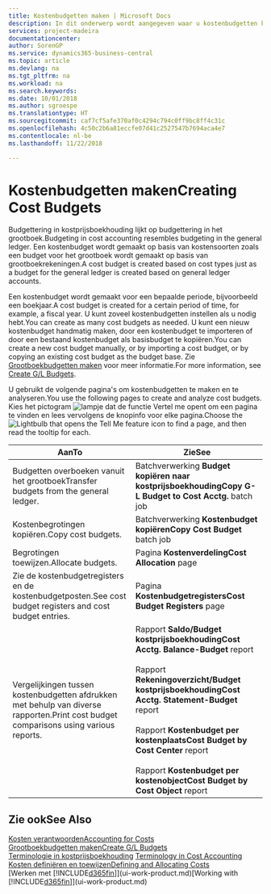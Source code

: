 ```yaml
---
title: Kostenbudgetten maken | Microsoft Docs
description: In dit onderwerp wordt aangegeven waar u kostenbudgetten kunt maken en analyseren.
services: project-madeira
documentationcenter: 
author: SorenGP
ms.service: dynamics365-business-central
ms.topic: article
ms.devlang: na
ms.tgt_pltfrm: na
ms.workload: na
ms.search.keywords: 
ms.date: 10/01/2018
ms.author: sgroespe
ms.translationtype: HT
ms.sourcegitcommit: caf7cf5afe370af0c4294c794c0ff9bc8ff4c31c
ms.openlocfilehash: 4c50c2b6a81eccfe07d41c2527547b7694aca4e7
ms.contentlocale: nl-be
ms.lasthandoff: 11/22/2018

---
```

# <a name="creating-cost-budgets"></a><span data-ttu-id="07749-103">Kostenbudgetten maken</span><span class="sxs-lookup"><span data-stu-id="07749-103">Creating Cost Budgets</span></span>
<span data-ttu-id="07749-104">Budgettering in kostprijsboekhouding lijkt op budgettering in het grootboek.</span><span class="sxs-lookup"><span data-stu-id="07749-104">Budgeting in cost accounting resembles budgeting in the general ledger.</span></span> <span data-ttu-id="07749-105">Een kostenbudget wordt gemaakt op basis van kostensoorten zoals een budget voor het grootboek wordt gemaakt op basis van grootboekrekeningen.</span><span class="sxs-lookup"><span data-stu-id="07749-105">A cost budget is created based on cost types just as a budget for the general ledger is created based on general ledger accounts.</span></span>  

<span data-ttu-id="07749-106">Een kostenbudget wordt gemaakt voor een bepaalde periode, bijvoorbeeld een boekjaar.</span><span class="sxs-lookup"><span data-stu-id="07749-106">A cost budget is created for a certain period of time, for example, a fiscal year.</span></span> <span data-ttu-id="07749-107">U kunt zoveel kostenbudgetten instellen als u nodig hebt.</span><span class="sxs-lookup"><span data-stu-id="07749-107">You can create as many cost budgets as needed.</span></span> <span data-ttu-id="07749-108">U kunt een nieuw kostenbudget handmatig maken, door een kostenbudget te importeren of door een bestaand kostenbudget als basisbudget te kopiëren.</span><span class="sxs-lookup"><span data-stu-id="07749-108">You can create a new cost budget manually, or by importing a cost budget, or by copying an existing cost budget as the budget base.</span></span> <span data-ttu-id="07749-109">Zie [Grootboekbudgetten maken](finance-how-create-budgets.md) voor meer informatie.</span><span class="sxs-lookup"><span data-stu-id="07749-109">For more information, see [Create G/L Budgets](finance-how-create-budgets.md).</span></span>

<span data-ttu-id="07749-110">U gebruikt de volgende pagina's om kostenbudgetten te maken en te analyseren.</span><span class="sxs-lookup"><span data-stu-id="07749-110">You use the following pages to create and analyze cost budgets.</span></span> <span data-ttu-id="07749-111">Kies het pictogram ![lampje dat de functie Vertel me opent](media/ui-search/search_small.png "Vertel me wat u wilt doen") om een pagina te vinden en lees vervolgens de knopinfo voor elke pagina.</span><span class="sxs-lookup"><span data-stu-id="07749-111">Choose the ![Lightbulb that opens the Tell Me feature](media/ui-search/search_small.png "Tell me what you want to do") icon to find a page, and then read the tooltip for each.</span></span>

|<span data-ttu-id="07749-112">Aan</span><span class="sxs-lookup"><span data-stu-id="07749-112">To</span></span>|<span data-ttu-id="07749-113">Zie</span><span class="sxs-lookup"><span data-stu-id="07749-113">See</span></span>|  
|--------|---------|  
|<span data-ttu-id="07749-114">Budgetten overboeken vanuit het grootboek</span><span class="sxs-lookup"><span data-stu-id="07749-114">Transfer budgets from the general ledger.</span></span>|<span data-ttu-id="07749-115">Batchverwerking **Budget kopiëren naar kostprijsboekhouding**</span><span class="sxs-lookup"><span data-stu-id="07749-115">**Copy G-L Budget to Cost Acctg.** batch job</span></span>|  
|<span data-ttu-id="07749-116">Kostenbegrotingen kopiëren.</span><span class="sxs-lookup"><span data-stu-id="07749-116">Copy cost budgets.</span></span>|<span data-ttu-id="07749-117">Batchverwerking **Kostenbudget kopiëren**</span><span class="sxs-lookup"><span data-stu-id="07749-117">**Copy Cost Budget** batch job</span></span>|  
|<span data-ttu-id="07749-118">Begrotingen toewijzen.</span><span class="sxs-lookup"><span data-stu-id="07749-118">Allocate budgets.</span></span>|<span data-ttu-id="07749-119">Pagina **Kostenverdeling**</span><span class="sxs-lookup"><span data-stu-id="07749-119">**Cost Allocation** page</span></span>|  
|<span data-ttu-id="07749-120">Zie de kostenbudgetregisters en de kostenbudgetposten.</span><span class="sxs-lookup"><span data-stu-id="07749-120">See cost budget registers and cost budget entries.</span></span>|<span data-ttu-id="07749-121">Pagina **Kostenbudgetregisters**</span><span class="sxs-lookup"><span data-stu-id="07749-121">**Cost Budget Registers** page</span></span>|  
|<span data-ttu-id="07749-122">Vergelijkingen tussen kostenbudgetten afdrukken met behulp van diverse rapporten.</span><span class="sxs-lookup"><span data-stu-id="07749-122">Print cost budget comparisons using various reports.</span></span>|<span data-ttu-id="07749-123">Rapport **Saldo/Budget kostprijsboekhouding**</span><span class="sxs-lookup"><span data-stu-id="07749-123">**Cost Acctg. Balance-Budget** report</span></span><br /><br /> <span data-ttu-id="07749-124">Rapport **Rekeningoverzicht/Budget kostprijsboekhouding**</span><span class="sxs-lookup"><span data-stu-id="07749-124">**Cost Acctg. Statement-Budget** report</span></span><br /><br /> <span data-ttu-id="07749-125">Rapport **Kostenbudget per kostenplaats**</span><span class="sxs-lookup"><span data-stu-id="07749-125">**Cost Budget by Cost Center** report</span></span><br /><br /> <span data-ttu-id="07749-126">Rapport **Kostenbudget per kostenobject**</span><span class="sxs-lookup"><span data-stu-id="07749-126">**Cost Budget by Cost Object** report</span></span>|  

## <a name="see-also"></a><span data-ttu-id="07749-127">Zie ook</span><span class="sxs-lookup"><span data-stu-id="07749-127">See Also</span></span>  
[<span data-ttu-id="07749-128">Kosten verantwoorden</span><span class="sxs-lookup"><span data-stu-id="07749-128">Accounting for Costs</span></span>](finance-manage-cost-accounting.md)  
[<span data-ttu-id="07749-129">Grootboekbudgetten maken</span><span class="sxs-lookup"><span data-stu-id="07749-129">Create G/L Budgets</span></span>](finance-how-create-budgets.md)  
<span data-ttu-id="07749-130">[Terminologie in kostprijsboekhouding](finance-terminology-in-cost-accounting.md) </span><span class="sxs-lookup"><span data-stu-id="07749-130">[Terminology in Cost Accounting](finance-terminology-in-cost-accounting.md) </span></span>  
[<span data-ttu-id="07749-131">Kosten definiëren en toewijzen</span><span class="sxs-lookup"><span data-stu-id="07749-131">Defining and Allocating Costs</span></span>](finance-define-and-allocate-costs.md)  
<span data-ttu-id="07749-132">[Werken met [!INCLUDE[d365fin](includes/d365fin_md.md)]](ui-work-product.md)</span><span class="sxs-lookup"><span data-stu-id="07749-132">[Working with [!INCLUDE[d365fin](includes/d365fin_md.md)]](ui-work-product.md)</span></span>

